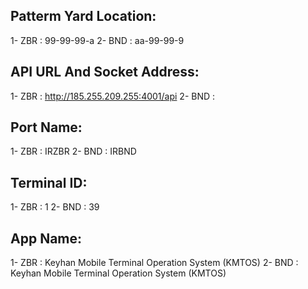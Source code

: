 
## Patterm Yard Location:

1- ZBR : 99-99-99-a
2- BND : aa-99-99-9

## API URL And Socket Address:

1- ZBR : http://185.255.209.255:4001/api
2- BND : 

## Port Name:

1- ZBR : IRZBR
2- BND : IRBND

## Terminal ID:

1- ZBR : 1
2- BND : 39

## App Name:

1- ZBR : Keyhan Mobile Terminal Operation System (KMTOS)
2- BND : Keyhan Mobile Terminal Operation System (KMTOS)